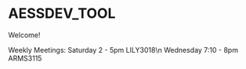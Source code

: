 # AESSDEV_TOOL
Welcome!

Weekly Meetings:
Saturday 2 - 5pm LILY3018\n
Wednesday 7:10 - 8pm ARMS3115
